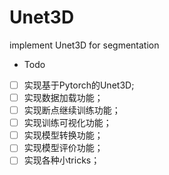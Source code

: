 # Unet3D
implement Unet3D for segmentation

-  Todo
- [ ] 实现基于Pytorch的Unet3D;
- [ ] 实现数据加载功能；
- [ ] 实现断点继续训练功能；
- [ ] 实现训练可视化功能；
- [ ] 实现模型转换功能；
- [ ] 实现模型评价功能；
- [ ] 实现各种小tricks；
